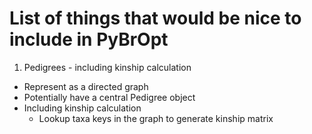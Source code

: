 # List of things that would be nice to include in PyBrOpt

1. Pedigrees - including kinship calculation
  * Represent as a directed graph
  * Potentially have a central Pedigree object
  * Including kinship calculation
    * Lookup taxa keys in the graph to generate kinship matrix
